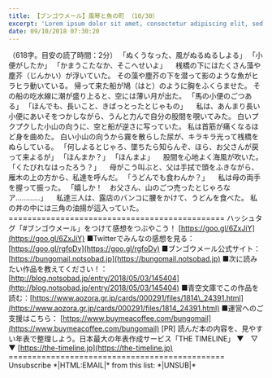 ```yaml
---
title: 【ブンゴウメール】風琴と魚の町 （10/30）
excerpt: 'Lorem ipsum dolor sit amet, consectetur adipiscing elit, sed do eiusmod tempor incididunt ut labore et dolore magna aliqua. Praesent elementum facilisis leo vel fringilla est ullamcorper eget. At imperdiet dui accumsan sit amet nulla facilisi morbi tempus.'
date: 09/10/2018 07:30:20
---
```


（618字。目安の読了時間：2分） 「ぬくうなった、風がぬるぬるしよる」 「小便がしたか」 「かまうこたなか、そこへせいよ」 　桟橋の下にはたくさん藻や塵芥（じんかい）が浮いていた。 その藻や塵芥の下を潜って影のような魚がヒラヒラ動いている。 帰って来た船が鳩（はと）のように胸をふくらませた。 その船の吃水線に潮が盛り上ると、空には薄い月が出た。 「馬の小便のごつある」 「ほんでも、長いこと、きばっとったとじゃもの」 　私は、あんまり長い小便にあいそをつかしながら、うんと力んで自分の股間を覗いてみた。 白いプクプクした小山の向うに、空と船が逆さに写っていた。 私は首筋が痛くなるほど身を曲めた。 白い小山の向うから霧を散らした尿が、キラキラ光って桟橋をぬらしている。 「何しよるとじゃろ、墜ちたら知らんぞ、ほら、お父さんが戻って来よるが」 「ほんまか？」 「ほんまよ」 　股間を心地よく海風が吹いた。 「くたびれなはったろう？」 　母がこう叫ぶと、父は手拭で頭をふきながら、雁木の上の方から、私達を呼んだ。 「うどんでも食わんか？」 　私は母の両手を握って振った。 「嬉しか！　お父さん、山のごつ売ったとじゃろなア…………」 　私達三人は、露店のバンコに腰をかけて、うどんを食べた。 私の丼の中には三角の油揚が這入っていた。 ============================================== ハッシュタグ「#ブンゴウメール」をつけて感想をつぶやこう！ [https://goo.gl/6ZxJiY](https://goo.gl/6ZxJiY) ■Twitterでみんなの感想を見る：[https://goo.gl/rgfoDv](https://goo.gl/rgfoDv) ■ブンゴウメール公式サイト：[https://bungomail.notsobad.jp](https://bungomail.notsobad.jp) ■次に読みたい作品を教えてください！：[http://blog.notsobad.jp/entry/2018/05/03/145404](http://blog.notsobad.jp/entry/2018/05/03/145404) ■青空文庫でこの作品を読む：[https://www.aozora.gr.jp/cards/000291/files/1814\_24391.html](https://www.aozora.gr.jp/cards/000291/files/1814_24391.html) ■運営へのご支援はこちら： [https://www.buymeacoffee.com/bungomail](https://www.buymeacoffee.com/bungomail) \[PR\] 読んだ本の内容を、見やすい年表で整理しよう。日本最大の年表作成サービス「THE TIMELINE」 ▼　▽　▼ [https://the-timeline.jp](https://the-timeline.jp) ============================================== Unsubscribe \*|HTML:EMAIL|\* from this list: \*|UNSUB|\*